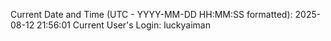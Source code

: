 Current Date and Time (UTC - YYYY-MM-DD HH:MM:SS formatted): 2025-08-12 21:56:01
Current User's Login: luckyaiman
